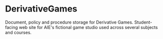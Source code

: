 # DerivativeGames
Document, policy and procedure storage for Derivative Games. Student-facing web site for AIE's fictional game studio used across several subjects and courses.
